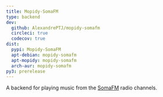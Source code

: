 ```yaml
---
title: Mopidy-SomaFM
type: backend
dev:
  github: AlexandrePTJ/mopidy-somafm
  circleci: true
  codecov: true
dist:
  pypi: Mopidy-SomaFM
  apt-debian: mopidy-somafm
  apt-mopidy: mopidy-somafm
  arch-aur: mopidy-somafm
py3: prerelease
---
```


A backend for playing music from the
[SomaFM](https://somafm.com/) radio channels.
